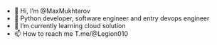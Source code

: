 - 👋 Hi, I’m @MaxMukhtarov
- 👀 Python developer, software engineer and entry devops engineer
- 🌱 I’m currently learning cloud solution
- 📫 How to reach me T.me/@Legion010

<!---
MaxMukhtarov/MaxMukhtarov is a ✨ special ✨ repository because its `README.md` (this file) appears on your GitHub profile.
You can click the Preview link to take a look at your changes.
--->
